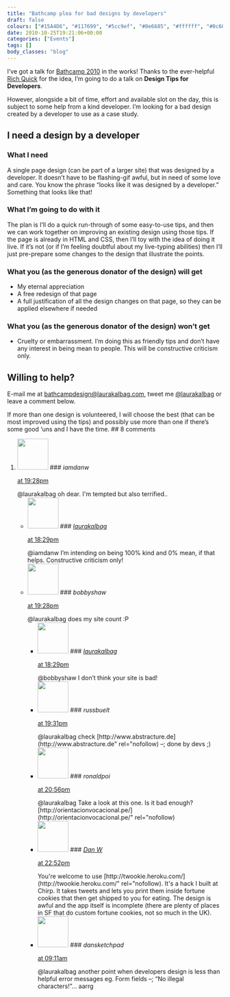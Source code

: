 ```yaml
---
title: "Bathcamp plea for bad designs by developers"
draft: false
colours: ["#15A4D6", "#117699", "#5cc9ef", "#0e6685", "#ffffff", "#0c607e", "#ffffff"]
date: 2010-10-25T19:21:06+00:00
categories: ["Events"]
tags: []
body_classes: "blog"
---
```


I’ve got a talk for [Bathcamp 2010](http://bathcamp.org) in the works! Thanks to the ever-helpful [Rich Quick](http://twitter.com/richquick) for the idea, I’m going to do a talk on **Design Tips for Developers**.

However, alongside a bit of time, effort and available slot on the day, this is subject to some help from a kind developer. I’m looking for a bad design created by a developer to use as a case study.

## I need a design by a developer

### What I need

A single page design (can be part of a larger site) that was designed by a developer. It doesn’t have to be flashing-gif awful, but in need of some love and care. You know the phrase “looks like it was designed by a developer.” Something that looks like that!

### What I’m going to do with it

The plan is I’ll do a quick run-through of some easy-to-use tips, and then we can work together on improving an existing design using those tips. If the page is already in HTML and CSS, then I’ll toy with the idea of doing it live. If it’s not (or if I’m feeling doubtful about my live-typing abilities) then I’ll just pre-prepare some changes to the design that illustrate the points.

### What you (as the generous donator of the design) will get

* My eternal appreciation
* A free redesign of that page
* A full justification of all the design changes on that page, so they can be applied elsewhere if needed

### What you (as the generous donator of the design) **won’t** get

* Cruelty or embarrassment. I’m doing this as friendly tips and don’t have any interest in being mean to people. This will be constructive criticism only.

## Willing to help?

E-mail me at [bathcampdesign@laurakalbag.com](mailto:bathcampdesign@laurakalbag.com "E-mail bathcampdesign@laurakalbag.com using your desktop mail client"), tweet me [@laurakalbag](http://twitter.com/laurakalbag) or leave a comment below.

If more than one design is volunteered, I will choose the best (that can be most improved using the tips) and possibly use more than one if there’s some good ‘uns and I have the time.
	## 8 comments

<ol class="commentlist">
	<li class="comment even thread-even depth-1" id="li-comment-151">
			<div class="comment-author vcard">
			<img alt='' src='http://1.gravatar.com/avatar/d281a23b55db2b3d1d6b0be43791bf6b?s=72&amp;d=mm&amp;r=g' srcset='http://1.gravatar.com/avatar/d281a23b55db2b3d1d6b0be43791bf6b?s=144&amp;d=mm&amp;r=g 2x' class='avatar avatar-72 photo' height='72' width='72' />
### <cite class="fn">iamdanw</cite>
		</div>
		<aside class="comment-meta commentmetadata"><p><a href="#comment-151"><time datetime="2010-10-25T19:28:38+00:00" pubdate class="published">
		 at <span class="hours">19:28pm</span></time></a></p>
	</aside>
	<div class="comment-entry">
		@laurakalbag oh dear. I&#039;m tempted but also terrified..
	</div>
	<ul class="children">
		<li class="comment odd alt depth-2" id="li-comment-152">
			<div class="comment-author vcard">
			<img alt='' src='http://1.gravatar.com/avatar/d281a23b55db2b3d1d6b0be43791bf6b?s=72&amp;d=mm&amp;r=g' srcset='http://1.gravatar.com/avatar/d281a23b55db2b3d1d6b0be43791bf6b?s=144&amp;d=mm&amp;r=g 2x' class='avatar avatar-72 photo' height='72' width='72' />
### <cite class="fn"><a href='http://twitoaster.com/laurakalbag/' rel='external nofollow' class='url'>laurakalbag</a></cite>
		</div>
		<aside class="comment-meta commentmetadata"><p><a href="#comment-152"><time datetime="2010-10-25T18:29:50+00:00" pubdate class="published">
		 at <span class="hours">18:29pm</span></time></a></p>
	</aside>
	<div class="comment-entry">
		@iamdanw I’m intending on being 100% kind and 0% mean, if that helps. Constructive criticism only!
		</div>
	</li>
	<li class="comment even thread-odd thread-alt depth-1" id="li-comment-153">
			<div class="comment-author vcard">
			<img alt='' src='http://1.gravatar.com/avatar/d281a23b55db2b3d1d6b0be43791bf6b?s=72&amp;d=mm&amp;r=g' srcset='http://1.gravatar.com/avatar/d281a23b55db2b3d1d6b0be43791bf6b?s=144&amp;d=mm&amp;r=g 2x' class='avatar avatar-72 photo' height='72' width='72' />
### <cite class="fn">bobbyshaw</cite>
		</div>
		<aside class="comment-meta commentmetadata"><p><a href="#comment-153"><time datetime="2010-10-25T19:28:43+00:00" pubdate class="published">
		 at <span class="hours">19:28pm</span></time></a></p>
	</aside>
	<div class="comment-entry">
		@laurakalbag does my site count :P
	</div>
	<ul class="children">
		<li class="comment odd alt depth-2" id="li-comment-154">
			<div class="comment-author vcard">
			<img alt='' src='http://1.gravatar.com/avatar/d281a23b55db2b3d1d6b0be43791bf6b?s=72&amp;d=mm&amp;r=g' srcset='http://1.gravatar.com/avatar/d281a23b55db2b3d1d6b0be43791bf6b?s=144&amp;d=mm&amp;r=g 2x' class='avatar avatar-72 photo' height='72' width='72' />
### <cite class="fn"><a href='http://twitoaster.com/laurakalbag/' rel='external nofollow' class='url'>laurakalbag</a></cite>
		</div>
		<aside class="comment-meta commentmetadata"><p><a href="#comment-154"><time datetime="2010-10-25T18:29:20+00:00" pubdate class="published">
		 at <span class="hours">18:29pm</span></time></a></p>
	</aside>
	<div class="comment-entry">
		@bobbyshaw I don’t think your site is bad!
		</div>
	</li>
	<li class="comment even thread-even depth-1" id="li-comment-155">
			<div class="comment-author vcard">
			<img alt='' src='http://1.gravatar.com/avatar/d281a23b55db2b3d1d6b0be43791bf6b?s=72&amp;d=mm&amp;r=g' srcset='http://1.gravatar.com/avatar/d281a23b55db2b3d1d6b0be43791bf6b?s=144&amp;d=mm&amp;r=g 2x' class='avatar avatar-72 photo' height='72' width='72' />
### <cite class="fn">russbuelt</cite>
		</div>
		<aside class="comment-meta commentmetadata"><p><a href="#comment-155"><time datetime="2010-10-25T19:31:30+00:00" pubdate class="published">
		 at <span class="hours">19:31pm</span></time></a></p>
	</aside>
	<div class="comment-entry">
		@laurakalbag check [http://www.abstracture.de](http://www.abstracture.de" rel="nofollow) –; done by devs ;)
	</div>
</li>
	<li class="comment odd alt thread-odd thread-alt depth-1" id="li-comment-156">
			<div class="comment-author vcard">
			<img alt='' src='http://1.gravatar.com/avatar/d281a23b55db2b3d1d6b0be43791bf6b?s=72&amp;d=mm&amp;r=g' srcset='http://1.gravatar.com/avatar/d281a23b55db2b3d1d6b0be43791bf6b?s=144&amp;d=mm&amp;r=g 2x' class='avatar avatar-72 photo' height='72' width='72' />
### <cite class="fn">ronaldpoi</cite>
		</div>
		<aside class="comment-meta commentmetadata"><p><a href="#comment-156"><time datetime="2010-10-25T20:56:36+00:00" pubdate class="published">
		 at <span class="hours">20:56pm</span></time></a></p>
	</aside>
	<div class="comment-entry">
		@laurakalbag Take a look at this one. Is it bad enough?  [http://orientacionvocacional.pe/](http://orientacionvocacional.pe/" rel="nofollow)
	</div>
</li>
	<li class="comment even thread-even depth-1" id="li-comment-157">
			<div class="comment-author vcard">
			<img alt='' src='http://0.gravatar.com/avatar/9f097badb0b980f53649c7ba5daaa2ef?s=72&amp;d=mm&amp;r=g' srcset='http://0.gravatar.com/avatar/9f097badb0b980f53649c7ba5daaa2ef?s=144&amp;d=mm&amp;r=g 2x' class='avatar avatar-72 photo' height='72' width='72' />
### <cite class="fn"><a href='http://twookie.heroku.com/' rel='external nofollow' class='url'>Dan W</a></cite>
		</div>
		<aside class="comment-meta commentmetadata"><p><a href="#comment-157"><time datetime="2010-10-25T22:52:04+00:00" pubdate class="published">
		 at <span class="hours">22:52pm</span></time></a></p>
	</aside>
	<div class="comment-entry">
		You&#039;re welcome to use [http://twookie.heroku.com/](http://twookie.heroku.com/" rel="nofollow). It&#039;s a hack I built at Chirp. It takes tweets and lets you print them inside fortune cookies that then get shipped to you for eating. The design is awful and the app itself is incomplete (there are plenty of places in SF that do custom fortune cookies, not so much in the UK).
	</div>
</li>
	<li class="comment odd alt thread-odd thread-alt depth-1" id="li-comment-158">
			<div class="comment-author vcard">
			<img alt='' src='http://1.gravatar.com/avatar/d281a23b55db2b3d1d6b0be43791bf6b?s=72&amp;d=mm&amp;r=g' srcset='http://1.gravatar.com/avatar/d281a23b55db2b3d1d6b0be43791bf6b?s=144&amp;d=mm&amp;r=g 2x' class='avatar avatar-72 photo' height='72' width='72' />
### <cite class="fn">dansketchpad</cite>
		</div>
		<aside class="comment-meta commentmetadata"><p><a href="#comment-158"><time datetime="2010-10-26T09:11:14+00:00" pubdate class="published">
		 at <span class="hours">09:11am</span></time></a></p>
	</aside>
	<div class="comment-entry">
		@laurakalbag another point when developers design is less than helpful error messages eg. Form fields –; “No illegal characters!”&#8230; aarrg
	</div>
</li>
</ol>